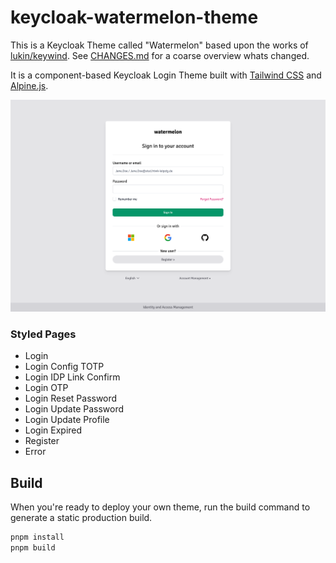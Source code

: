 # keycloak-watermelon-theme

This is a Keycloak Theme called "Watermelon" based upon the works of [lukin/keywind](https://github.com/lukin/keywind).
See [CHANGES.md](CHANGES.md) for a coarse overview whats changed.

It is a component-based Keycloak Login Theme built with [Tailwind CSS](https://github.com/tailwindlabs/tailwindcss) and [Alpine.js](https://github.com/alpinejs/alpine).

![Preview](./preview.png)

### Styled Pages

- Login
- Login Config TOTP
- Login IDP Link Confirm
- Login OTP
- Login Reset Password
- Login Update Password
- Login Update Profile
- Login Expired
- Register
- Error

## Build

When you're ready to deploy your own theme, run the build command to generate a static production build.

```bash
pnpm install
pnpm build
```
